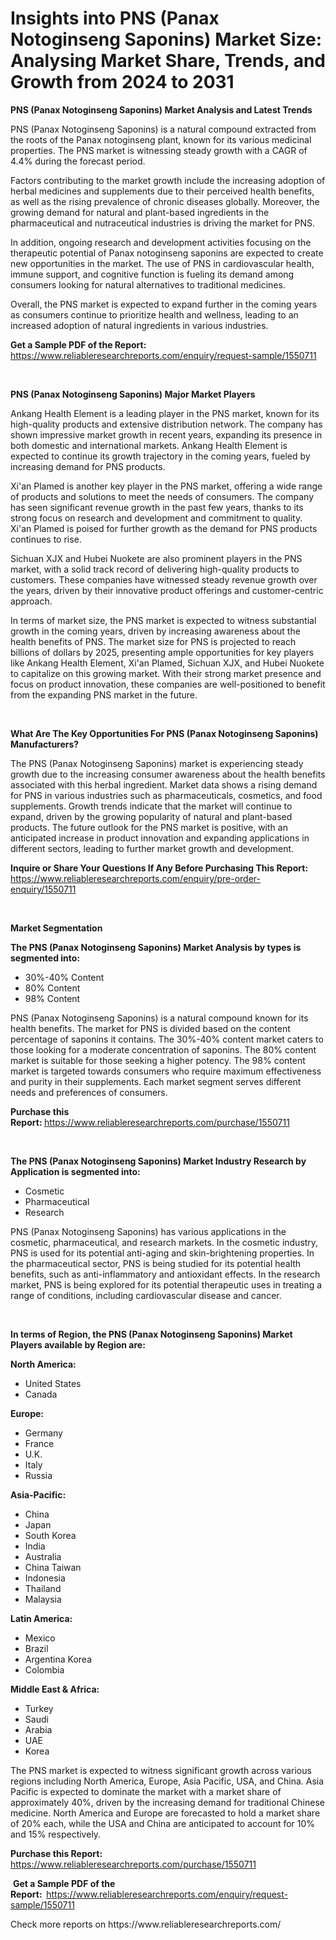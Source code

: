 <p><h1>Insights into PNS (Panax Notoginseng Saponins) Market Size: Analysing Market Share, Trends, and Growth from 2024 to 2031</h1></p><p><strong>PNS (Panax Notoginseng Saponins) Market Analysis and Latest Trends</strong></p>
<p><p>PNS (Panax Notoginseng Saponins) is a natural compound extracted from the roots of the Panax notoginseng plant, known for its various medicinal properties. The PNS market is witnessing steady growth with a CAGR of 4.4% during the forecast period. </p><p>Factors contributing to the market growth include the increasing adoption of herbal medicines and supplements due to their perceived health benefits, as well as the rising prevalence of chronic diseases globally. Moreover, the growing demand for natural and plant-based ingredients in the pharmaceutical and nutraceutical industries is driving the market for PNS.</p><p>In addition, ongoing research and development activities focusing on the therapeutic potential of Panax notoginseng saponins are expected to create new opportunities in the market. The use of PNS in cardiovascular health, immune support, and cognitive function is fueling its demand among consumers looking for natural alternatives to traditional medicines.</p><p>Overall, the PNS market is expected to expand further in the coming years as consumers continue to prioritize health and wellness, leading to an increased adoption of natural ingredients in various industries.</p></p>
<p><strong>Get a Sample PDF of the Report:&nbsp;</strong> <a href="https://www.reliableresearchreports.com/enquiry/request-sample/1550711">https://www.reliableresearchreports.com/enquiry/request-sample/1550711</a></p>
<p>&nbsp;</p>
<p><strong>PNS (Panax Notoginseng Saponins) Major Market Players</strong></p>
<p><p>Ankang Health Element is a leading player in the PNS market, known for its high-quality products and extensive distribution network. The company has shown impressive market growth in recent years, expanding its presence in both domestic and international markets. Ankang Health Element is expected to continue its growth trajectory in the coming years, fueled by increasing demand for PNS products.</p><p>Xi'an Plamed is another key player in the PNS market, offering a wide range of products and solutions to meet the needs of consumers. The company has seen significant revenue growth in the past few years, thanks to its strong focus on research and development and commitment to quality. Xi'an Plamed is poised for further growth as the demand for PNS products continues to rise.</p><p>Sichuan XJX and Hubei Nuokete are also prominent players in the PNS market, with a solid track record of delivering high-quality products to customers. These companies have witnessed steady revenue growth over the years, driven by their innovative product offerings and customer-centric approach.</p><p>In terms of market size, the PNS market is expected to witness substantial growth in the coming years, driven by increasing awareness about the health benefits of PNS. The market size for PNS is projected to reach billions of dollars by 2025, presenting ample opportunities for key players like Ankang Health Element, Xi'an Plamed, Sichuan XJX, and Hubei Nuokete to capitalize on this growing market. With their strong market presence and focus on product innovation, these companies are well-positioned to benefit from the expanding PNS market in the future.</p></p>
<p>&nbsp;</p>
<p><strong>What Are The Key Opportunities For PNS (Panax Notoginseng Saponins) Manufacturers?</strong></p>
<p><p>The PNS (Panax Notoginseng Saponins) market is experiencing steady growth due to the increasing consumer awareness about the health benefits associated with this herbal ingredient. Market data shows a rising demand for PNS in various industries such as pharmaceuticals, cosmetics, and food supplements. Growth trends indicate that the market will continue to expand, driven by the growing popularity of natural and plant-based products. The future outlook for the PNS market is positive, with an anticipated increase in product innovation and expanding applications in different sectors, leading to further market growth and development.</p></p>
<p><strong>Inquire or Share Your Questions If Any Before Purchasing This Report:</strong> <a href="https://www.reliableresearchreports.com/enquiry/pre-order-enquiry/1550711">https://www.reliableresearchreports.com/enquiry/pre-order-enquiry/1550711</a></p>
<p>&nbsp;</p>
<p><strong>Market Segmentation</strong></p>
<p><strong>The PNS (Panax Notoginseng Saponins) Market Analysis by types is segmented into:</strong></p>
<p><ul><li>30%-40% Content</li><li>80% Content</li><li>98% Content</li></ul></p>
<p><p>PNS (Panax Notoginseng Saponins) is a natural compound known for its health benefits. The market for PNS is divided based on the content percentage of saponins it contains. The 30%-40% content market caters to those looking for a moderate concentration of saponins. The 80% content market is suitable for those seeking a higher potency. The 98% content market is targeted towards consumers who require maximum effectiveness and purity in their supplements. Each market segment serves different needs and preferences of consumers.</p></p>
<p><strong>Purchase this Report:&nbsp;</strong><a href="https://www.reliableresearchreports.com/purchase/1550711">https://www.reliableresearchreports.com/purchase/1550711</a></p>
<p>&nbsp;</p>
<p><strong>The PNS (Panax Notoginseng Saponins) Market Industry Research by Application is segmented into:</strong></p>
<p><ul><li>Cosmetic</li><li>Pharmaceutical</li><li>Research</li></ul></p>
<p><p>PNS (Panax Notoginseng Saponins) has various applications in the cosmetic, pharmaceutical, and research markets. In the cosmetic industry, PNS is used for its potential anti-aging and skin-brightening properties. In the pharmaceutical sector, PNS is being studied for its potential health benefits, such as anti-inflammatory and antioxidant effects. In the research market, PNS is being explored for its potential therapeutic uses in treating a range of conditions, including cardiovascular disease and cancer.</p></p>
<p>&nbsp;</p>
<p><strong>In terms of Region, the PNS (Panax Notoginseng Saponins) Market Players available by Region are:</strong></p>
<p>
    <p> <strong> North America: </strong>
        <ul>
            <li>United States</li>
            <li>Canada</li>
        </ul>
        </p> 
    <p> <strong> Europe: </strong>
        <ul>
            <li>Germany</li>
            <li>France</li>
            <li>U.K.</li>
            <li>Italy</li>
            <li>Russia</li>
        </ul>
        </p> 
    <p> <strong> Asia-Pacific: </strong>
        <ul>
            <li>China</li>
            <li>Japan</li>
            <li>South Korea</li>
            <li>India</li>
            <li>Australia</li>
            <li>China Taiwan</li>
            <li>Indonesia</li>
            <li>Thailand</li>
            <li>Malaysia</li>
        </ul>
        </p> 
    <p> <strong> Latin America: </strong>
        <ul>
            <li>Mexico</li>
            <li>Brazil</li>
            <li>Argentina Korea</li>
            <li>Colombia</li>
        </ul>
        </p> 
    <p> <strong> Middle East & Africa: </strong>
        <ul>
            <li>Turkey</li>
            <li>Saudi</li>
            <li>Arabia</li>
            <li>UAE</li>
            <li>Korea</li>
        </ul>
    </p>
    </p>
<p><p>The PNS market is expected to witness significant growth across various regions including North America, Europe, Asia Pacific, USA, and China. Asia Pacific is expected to dominate the market with a market share of approximately 40%, driven by the increasing demand for traditional Chinese medicine. North America and Europe are forecasted to hold a market share of 20% each, while the USA and China are anticipated to account for 10% and 15% respectively.</p></p>
<p><strong>Purchase this Report: </strong><a href="https://www.reliableresearchreports.com/purchase/1550711">https://www.reliableresearchreports.com/purchase/1550711</a></p>
<p>&nbsp;<strong>Get a Sample PDF of the Report:&nbsp;&nbsp;</strong><a href="https://www.reliableresearchreports.com/enquiry/request-sample/1550711">https://www.reliableresearchreports.com/enquiry/request-sample/1550711</a></p>
<p><strong></strong></p>
<p>Check more reports on https://www.reliableresearchreports.com/</p>